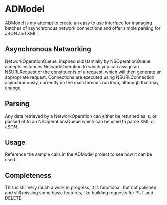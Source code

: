 ADModel
=======

ADModel is my attempt to create an easy to use interface for managing batches of asynchronous network connections and offer simple parsing for JSON and XML.

Asynchronous Networking
------------

NetworkOperationQueue, inspired substantially by NSOperationQueue accepts instances NetworkOperation to which you can assign an NSURLRequest or the constituents of a request, which will then generate an appropriate request. Connections are executed using NSURLConnection asynchronously, currently on the main threads run loop, although that may change.

Parsing
----------------

Any data retrieved by a NetworkOperation can either be returned as is, or passed of to an NSOperationsQueue which can be used to parse XML or JSON.

Usage
----------------

Reference the sample calls in the ADModel project to see how it can be used.

Completeness
----------------

This is still very much a work in progress, it is functional, but not polished and still missing some basic features, like building requests for PUT and DELETE.
